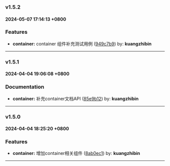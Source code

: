 ### v1.5.2
#### 2024-05-07 17:14:13 +0800

### Features

* **container:** container 组件补充测试用例  ([949c7b9](https://github.com/bin-K/ued-plus/commit/949c7b9)) by: **kuangzhibin**

---

### v1.5.1
#### 2024-04-04 19:06:08 +0800

### Documentation

* **container:** 补充container文档API  ([85e9b12](https://github.com/bin-K/ued-plus/commit/85e9b12)) by: **kuangzhibin**

---

### v1.5.0
#### 2024-04-04 18:25:20 +0800

### Features

* **container:** 增加container相关组件  ([8ab0ec1](https://github.com/bin-K/ued-plus/commit/8ab0ec1)) by: **kuangzhibin**

---
